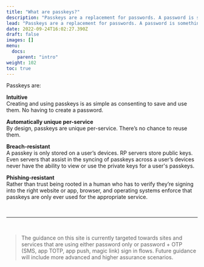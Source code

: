 ```yaml
---
title: "What are passkeys?"
description: "Passkeys are a replacement for passwords. A password is something that can be remembered and typed, and a passkey is a secret stored on one’s devices, unlocked with biometrics."
lead: "Passkeys are a replacement for passwords. A password is something that can be remembered and typed, and a passkey is a secret stored on one’s devices, unlocked with biometrics."
date: 2022-09-24T16:02:27.390Z
draft: false
images: []
menu:
  docs:
    parent: "intro"
weight: 102
toc: true
---
```


Passkeys are:

**Intuitive**<br>Creating and using passkeys is as simple as consenting to save and use them. No having to create a password.

**Automatically unique per-service**<br>By design, passkeys are unique per-service. There’s no chance to reuse them.

**Breach-resistant**<br>A passkey is only stored on a user’s devices. RP servers store public keys. Even servers that assist in the syncing of passkeys across a user’s devices never have the ability to view or use the private keys for a user's passkeys.

**Phishing-resistant**<br>Rather than trust being rooted in a human who has to verify they’re signing into the right website or app, browser, and operating systems enforce that passkeys are only ever used for the appropriate service.

<br><hr><br>

> The guidance on this site is currently targeted towards sites and services that are using either password only or password + OTP (SMS, app TOTP, app push, magic link) sign in flows. Future guidance will include more advanced and higher assurance scenarios.
